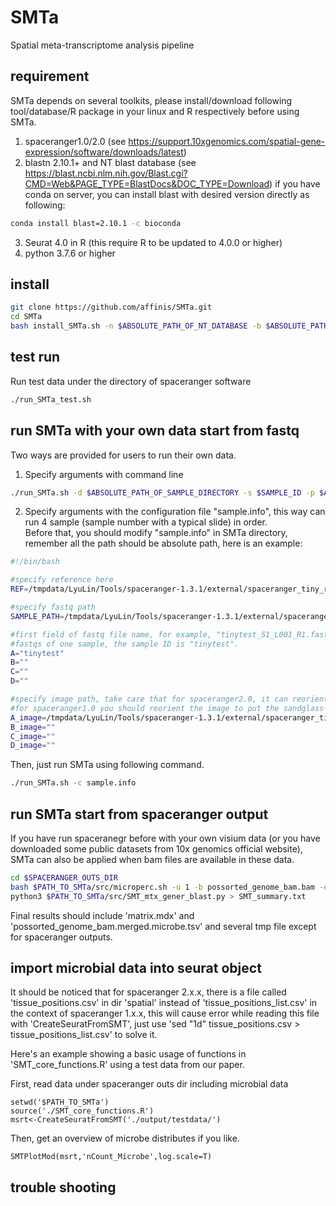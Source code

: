 # SMTa
Spatial meta-transcriptome analysis pipeline

## requirement
SMTa depends on several toolkits, please install/download following tool/database/R package in your linux and R respectively before using SMTa.

1. spaceranger1.0/2.0 (see https://support.10xgenomics.com/spatial-gene-expression/software/downloads/latest)
2. blastn 2.10.1+ and NT blast database (see https://blast.ncbi.nlm.nih.gov/Blast.cgi?CMD=Web&PAGE_TYPE=BlastDocs&DOC_TYPE=Download)
   if you have conda on server, you can install blast with desired version directly as following:
```Bash
conda install blast=2.10.1 -c bioconda
```
3. Seurat 4.0 in R (this require R to be updated to 4.0.0 or higher)
4. python 3.7.6 or higher

## install
```Bash
git clone https://github.com/affinis/SMTa.git
cd SMTa
bash install_SMTa.sh -n $ABSOLUTE_PATH_OF_NT_DATABASE -b $ABSOLUTE_PATH_OF_BLASTN -s $ABSOLUTE_PATH_OF_SPACERANGER
```
## test run
Run test data under the directory of spaceranger software 
```Bash
./run_SMTa_test.sh
```

## run SMTa with your own data start from fastq
Two ways are provided for users to run their own data.
1. Specify arguments with command line
```Bash
./run_SMTa.sh -d $ABSOLUTE_PATH_OF_SAMPLE_DIRECTORY -s $SAMPLE_ID -p $ABSOLUTE_PATH_OF_SAMPLE_IMAGE -r $ABSOLUTE_REFERENCE_PATH
```
2. Specify arguments with the configuration file "sample.info", this way can run 4 sample (sample number with a typical slide) in order.\
Before that, you should modify "sample.info" in SMTa directory, remember all the path should be absolute path, here is an example:
```Bash
#!/bin/bash

#specify reference here
REF=/tmpdata/LyuLin/Tools/spaceranger-1.3.1/external/spaceranger_tiny_ref/1.0.0

#specify fastq path
SAMPLE_PATH=/tmpdata/LyuLin/Tools/spaceranger-1.3.1/external/spaceranger_tiny_inputs/fastqs

#first field of fastq file name, for example, "tinytest_S1_L001_R1.fastq.gz" and "tinytest_S1_L001_R2.fastq.gz" are 
#fastqs of one sample, the sample ID is "tinytest".
A="tinytest"
B=""
C=""
D=""

#specify image path, take care that for spaceranger2.0, it can reorient image automaticly while spaceranger1.0 not, 
#for spaceranger1.0 you should reorient the image to put the sandglass-like shape at upleft position.
A_image=/tmpdata/LyuLin/Tools/spaceranger-1.3.1/external/spaceranger_tiny_inputs/image/tinyimage.jpg
B_image=""
C_image=""
D_image=""
```
Then, just run SMTa using following command.
```Bash
./run_SMTa.sh -c sample.info
```

## run SMTa start from spaceranger output
If you have run spaceranegr before with your own visium data (or you have downloaded some public datasets from 10x genomics official website), SMTa can also be applied when bam files are available in these data.
```Bash
cd $SPACERANGER_OUTS_DIR
bash $PATH_TO_SMTa/src/microperc.sh -u 1 -b possorted_genome_bam.bam -d $ABSOLUTE_PATH_OF_NT_DATABASE
python3 $PATH_TO_SMTa/src/SMT_mtx_gener_blast.py > SMT_summary.txt
```
Final results should include 'matrix.mdx' and 'possorted_genome_bam.merged.microbe.tsv' and several tmp file except for spaceranger outputs.

## import microbial data into seurat object
It should be noticed that for spaceranger 2.x.x, there is a file called 'tissue_positions.csv' in dir 'spatial' instead of 'tissue_positions_list.csv' in the context of spaceranger 1.x.x, this will cause error while reading this file with 'CreateSeuratFromSMT', just use 'sed "1d" tissue_positions.csv > tissue_positions_list.csv' to solve it.<br>

Here's an example showing a basic usage of functions in 'SMT_core_functions.R' using a test data from our paper.<br>

First, read data under spaceranger outs dir including microbial data
```
setwd('$PATH_TO_SMTa')
source('./SMT_core_functions.R')
msrt<-CreateSeuratFromSMT('./output/testdata/')
```
Then, get an overview of microbe distributes if you like.
```
SMTPlotMod(msrt,'nCount_Microbe',log.scale=T)
```

## trouble shooting
